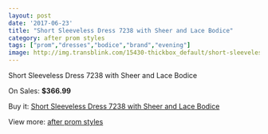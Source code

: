 ```yaml
---
layout: post
date: '2017-06-23'
title: "Short Sleeveless Dress 7238 with Sheer and Lace Bodice"
category: after prom styles
tags: ["prom","dresses","bodice","brand","evening"]
image: http://img.transblink.com/15430-thickbox_default/short-sleeveless-dress-7238-with-sheer-and-lace-bodice.jpg
---
```

Short Sleeveless Dress 7238 with Sheer and Lace Bodice

On Sales: **$366.99**
<a href="https://www.transblink.com/en/after-prom-styles/4913-short-sleeveless-dress-7238-with-sheer-and-lace-bodice.html"><amp-img layout="responsive" width="600" height="600" src="//img.transblink.com/15430-thickbox_default/short-sleeveless-dress-7238-with-sheer-and-lace-bodice.jpg" alt="Short Sleeveless Dress 7238 with Sheer and Lace Bodice 0" /></a>
<a href="https://www.transblink.com/en/after-prom-styles/4913-short-sleeveless-dress-7238-with-sheer-and-lace-bodice.html"><amp-img layout="responsive" width="600" height="600" src="//img.transblink.com/15433-thickbox_default/short-sleeveless-dress-7238-with-sheer-and-lace-bodice.jpg" alt="Short Sleeveless Dress 7238 with Sheer and Lace Bodice 1" /></a>
<a href="https://www.transblink.com/en/after-prom-styles/4913-short-sleeveless-dress-7238-with-sheer-and-lace-bodice.html"><amp-img layout="responsive" width="600" height="600" src="//img.transblink.com/15432-thickbox_default/short-sleeveless-dress-7238-with-sheer-and-lace-bodice.jpg" alt="Short Sleeveless Dress 7238 with Sheer and Lace Bodice 2" /></a>
<a href="https://www.transblink.com/en/after-prom-styles/4913-short-sleeveless-dress-7238-with-sheer-and-lace-bodice.html"><amp-img layout="responsive" width="600" height="600" src="//img.transblink.com/15431-thickbox_default/short-sleeveless-dress-7238-with-sheer-and-lace-bodice.jpg" alt="Short Sleeveless Dress 7238 with Sheer and Lace Bodice 3" /></a>

Buy it: [Short Sleeveless Dress 7238 with Sheer and Lace Bodice](https://www.transblink.com/en/after-prom-styles/4913-short-sleeveless-dress-7238-with-sheer-and-lace-bodice.html "Short Sleeveless Dress 7238 with Sheer and Lace Bodice")

View more: [after prom styles](https://www.transblink.com/en/55-after-prom-styles "after prom styles")